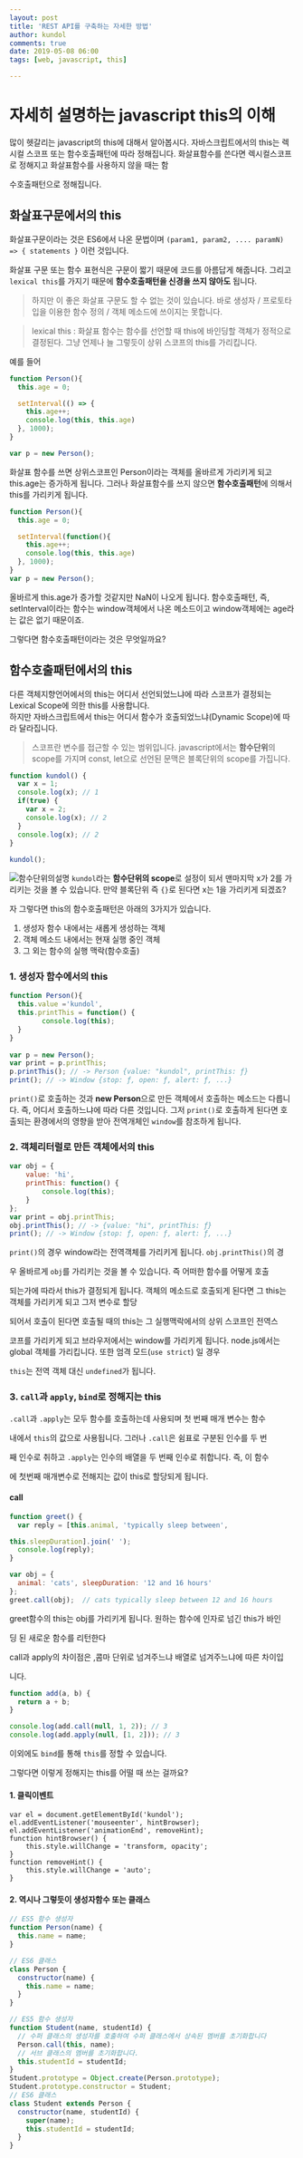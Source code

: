 ```yaml
---
layout: post
title: 'REST API를 구축하는 자세한 방법'
author: kundol
comments: true
date: 2019-05-08 06:00
tags: [web, javascript, this]

---  
```

# 자세히 설명하는 javascript this의 이해
많이 헷갈리는 javascript의 this에 대해서 알아봅시다. 
자바스크립트에서의 this는 렉시컬 스코프 또는 함수호출패턴에 따라 정해집니다. 
화살표함수를 쓴다면 렉시컬스코프로 정해지고 화살표함수를 사용하지 않을 때는 함

수호출패턴으로 정해집니다. 

## 화살표구문에서의 this
화살표구문이라는 것은 ES6에서 나온 문법이며 `(param1, param2, .... paramN) => { statements }` 이런 것입니다. 

화살표 구문 또는 함수 표현식은 구문이 짧기 때문에 코드를 아름답게 해줍니다. 그리고 `lexical this`를 가지기 때문에 **함수호출패턴을 신경을 쓰지 않아도** 됩니다. 

 > 하지만 이 좋은 화살표 구문도 할 수 없는 것이 있습니다. 바로 생성자 / 프로토타입을 이용한 함수 정의 / 객체 메소드에 쓰이지는 못합니다. 

 > lexical this : 화살표 함수는 함수를 선언할 때 this에 바인딩할 객체가 정적으로 결정된다. 그냥 언제나 늘 그렇듯이 상위 스코프의 this를 가리킵니다. 
  
예를 들어
```js
function Person(){
  this.age = 0;

  setInterval(() => {
    this.age++; 
	console.log(this, this.age)
  }, 1000);
}

var p = new Person(); 
```

화살표 함수를 쓰면 상위스코프인 Person이라는 객체를 올바르게 가리키게 되고 this.age는 증가하게 됩니다. 
그러나 화살표함수를 쓰지 않으면 **함수호출패턴**에 의해서 this를 가리키게 됩니다. 

```js
function Person(){
  this.age = 0;

  setInterval(function(){
    this.age++; 
	console.log(this, this.age) 
  }, 1000);
}
var p = new Person(); 
``` 
올바르게 this.age가 증가할 것같지만 NaN이 나오게 됩니다. 함수호출패턴, 즉, setInterval이라는 함수는 window객체에서 나온 메소드이고 window객체에는 age라는 값은 없기 때문이죠. 

그렇다면 함수호출패턴이라는 것은 무엇일까요? 

## 함수호출패턴에서의 this
다른 객체지향언어에서의 this는  어디서 선언되었느냐에 따라 스코프가 결정되는 Lexical Scope에 의한 this를 사용합니다.  
하지만 자바스크립트에서 this는 어디서 함수가 호출되었느냐(Dynamic Scope)에 따라 달라집니다. 

 > 스코프란 변수를 접근할 수 있는 범위입니다. javascript에서는 **함수단위**의 scope를 가지며 const, let으로 선언된 문맥은 블록단위의 scope를 가집니다. 

```js 
function kundol() { 
  var x = 1;
  console.log(x); // 1
  if(true) {
    var x = 2;
    console.log(x); // 2
  }
  console.log(x); // 2
}
 
kundol();
```
![함수단위의설명](/img/20190509_f.png)
`kundol`라는 **함수단위의 scope**로 설정이 되서 맨마지막 x가 2를 가리키는 것을 볼 수 있습니다. 
만약 블록단위 즉 `{}`로 된다면 x는 1을 가리키게 되겠죠? 

자 그렇다면 this의 함수호출패턴은 아래의 3가지가 있습니다.
 1. 생성자 함수 내에서는 새롭게 생성하는 객체
 2. 객체 메소드 내에서는 현재 실행 중인 객체
 3. 그 외는 함수의 실행 맥락(함수호출) 

### 1. 생성자 함수에서의 this
```javascript
function Person(){
  this.value ='kundol',
  this.printThis = function() {
        console.log(this);
  } 
}
 
var p = new Person();
var print = p.printThis;
p.printThis(); // -> Person {value: "kundol", printThis: ƒ}
print(); // -> Window {stop: ƒ, open: ƒ, alert: ƒ, ...}

``` 
`print()`로 호출하는 것과 **new Person**으로 만든 객체에서 호출하는 메소드는 다릅니다. 
즉, 어디서 호출하느냐에 따라 다른 것입니다. 그저 `print()`로 호출하게 된다면 호출되는 환경에서의 영향을 받아 전역개체인 `window`를 참조하게 됩니다. 

### 2. 객체리터럴로 만든 객체에서의 this
```javascript
var obj = {
    value: 'hi',
    printThis: function() {
        console.log(this);
    }
};
var print = obj.printThis;
obj.printThis(); // -> {value: "hi", printThis: ƒ}
print(); // -> Window {stop: ƒ, open: ƒ, alert: ƒ, ...}
```
`print()`의 경우 window라는 전역객체를 가리키게 됩니다. `obj.printThis()`의 경

우 올바르게 `obj`를 가리키는 것을 볼 수 있습니다. 즉 어떠한 함수를 어떻게 호출

되는가에 따라서 this가 결정되게 됩니다. 
객체의 메소드로 호출되게 된다면 그 this는 객체를 가리키게 되고 그저 변수로 할당

되어서 호출이 된다면 호출될 때의 this는 그 실행맥락에서의 상위 스코프인 전역스

코프를 가리키게 되고 브라우저에서는 window를 가리키게 됩니다. 
node.js에서는 global 객체를 가리킵니다. 또한 엄격 모드(`use strict`) 일 경우 

`this`는 전역 객체 대신 `undefined`가 됩니다.
 

### 3. `call`과 `apply`, `bind`로 정해지는 this

`.call`과 `.apply`는 모두 함수를 호출하는데 사용되며 첫 번째 매개 변수는 함수 

내에서 `this`의 값으로 사용됩니다. 그러나 `.call`은 쉼표로 구분된 인수를 두 번

째 인수로 취하고 `.apply`는 인수의 배열을 두 번째 인수로 취합니다. 즉, 이 함수

에 첫번째 매개변수로 전해지는 값이 this로 할당되게 됩니다. 

#### call
```javascript
function greet() {
  var reply = [this.animal, 'typically sleep between', 

this.sleepDuration].join(' ');
  console.log(reply);
}

var obj = {
  animal: 'cats', sleepDuration: '12 and 16 hours'
};
greet.call(obj);  // cats typically sleep between 12 and 16 hours
```
greet함수의 this는 obj를 가리키게 됩니다. 원하는 함수에 인자로 넘긴 this가 바인

딩 된 새로운 함수를 리턴한다

call과 apply의 차이점은 ,콤마 단위로 넘겨주느냐 배열로 넘겨주느냐에 따른 차이입

니다.
```javascript
function add(a, b) {
  return a + b;
}

console.log(add.call(null, 1, 2)); // 3
console.log(add.apply(null, [1, 2])); // 3
```
이외에도 `bind`를 통해 `this`를 정할 수 있습니다. 
 
그렇다면 이렇게 정해지는 this를 어떨 때 쓰는 걸까요? 

#### 1. 클릭이벤트
``` 
var el = document.getElementById('kundol'); 
el.addEventListener('mouseenter', hintBrowser);
el.addEventListener('animationEnd', removeHint); 
function hintBrowser() { 
	this.style.willChange = 'transform, opacity';
} 
function removeHint() {
	this.style.willChange = 'auto';
}
```
#### 2. 역시나 그렇듯이 생성자함수 또는 클래스
 
```js
// ES5 함수 생성자
function Person(name) {
  this.name = name;
}

// ES6 클래스
class Person {
  constructor(name) {
    this.name = name;
  }
}
``` 

```js
// ES5 함수 생성자
function Student(name, studentId) {
  // 수퍼 클래스의 생성자를 호출하여 수퍼 클래스에서 상속된 멤버를 초기화합니다
  Person.call(this, name);
  // 서브 클래스의 멤버를 초기화합니다.
  this.studentId = studentId;
}
Student.prototype = Object.create(Person.prototype);
Student.prototype.constructor = Student;
// ES6 클래스
class Student extends Person {
  constructor(name, studentId) {
    super(name);
    this.studentId = studentId;
  }
}
``` 